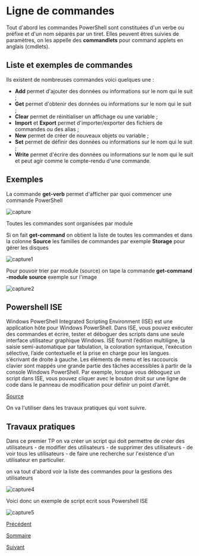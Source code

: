 # Ligne de commandes

Tout d'abord les commandes PowerShell sont constituées d'un verbe ou préfixe et d'un  nom séparés par un tiret.
Elles peuvent êtres suivies de paramètres, on les appelle des **commandlets** pour command applets en anglais (cmdlets).

## Liste et exemples de commandes 
Ils existent de nombreuses commandes voici quelques une :

* **Add** permet d'ajouter des données ou informations sur le nom qui le suit ;
* **Get** permet d'obtenir des données ou informations sur le nom qui le suit ;
* **Clear** permet de réinitialiser un affichage ou une variable ;
* **Import** et **Export** permet d'importer/exporter des fichiers de commandes ou des alias ;
* **New** permet de créer de nouveaux objets ou variable ;
* **Set** permet de définir des données ou informations sur le nom qui le suit ;
* **Write** permet d'écrire des données ou informations sur le nom qui le suit et peut agir comme le compte-rendu d'une commande.

## Exemples
La commande **get-verb** permet d'afficher par quoi commencer une commande PowerShell 

![capture](https://github.com/YasserSeryas/Linux/blob/main/Powershell%20capture/Capture.PNG)

Toutes les commandes sont organisées par module

Si on fait **get-command** on obtient la liste de toutes les commandes et dans la colonne **Source** les familles de commandes par exemple **Storage** pour gérer les disques

![capture1](https://github.com/YasserSeryas/Linux/blob/main/Powershell%20capture/capture1.png)

Pour pouvoir trier par module (source) on tape la commande **get-command -module source** exemple sur l'image 

![capture2](https://github.com/YasserSeryas/Linux/blob/main/Powershell%20capture/Capture2.PNG)

## Powershell ISE 

Windows PowerShell Integrated Scripting Environment (ISE) est une application hôte pour Windows PowerShell. Dans ISE, vous pouvez exécuter des commandes et écrire, tester et déboguer des scripts dans une seule interface utilisateur graphique Windows. ISE fournit l’édition multiligne, la saisie semi-automatique par tabulation, la coloration syntaxique, l’exécution sélective, l’aide contextuelle et la prise en charge pour les langues s’écrivant de droite à gauche. Les éléments de menu et les raccourcis clavier sont mappés une grande partie des tâches accessibles à partir de la console Windows PowerShell. Par exemple, lorsque vous déboguez un script dans ISE, vous pouvez cliquer avec le bouton droit sur une ligne de code dans le panneau de modification pour définir un point d’arrêt.

[Source](https://docs.microsoft.com/fr-fr/powershell/scripting/windows-powershell/ise/introducing-the-windows-powershell-ise?view=powershell-7.1)

On va l'utiliser dans les travaux pratiques qui vont suivre.


## Travaux pratiques
Dans ce premier TP on va créer un script qui doit permettre de créer des utilisateurs - de modifier des utilisateurs - de supprimer des utilisateurs - de voir tous les utilisateurs - de faire une recherche sur l'existence d'un utilisateur en particulier.

on va tout d'abord voir la liste des commandes pour la gestions des utilisateurs 

![capture4](https://github.com/YasserSeryas/Linux/blob/main/Powershell%20capture/Capture4.PNG)

Voici donc un exemple de script ecrit sous Powershell ISE 

![capture5](https://github.com/YasserSeryas/Linux/blob/main/Powershell%20capture/Capture5.PNG)


[Précédent](https://github.com/YasserSeryas/Linux/blob/main/PowerShell1.md)

[Sommaire](https://github.com/YasserSeryas/Linux)

[Suivant](https://github.com/YasserSeryas/Linux/blob/main/Condition.md)


